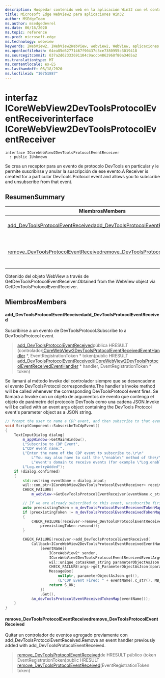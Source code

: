 ```yaml
---
description: Hospedar contenido web en la aplicación Win32 con el control Microsoft Edge WebView2
title: Microsoft Edge WebView2 para aplicaciones Win32
author: MSEdgeTeam
ms.author: msedgedevrel
ms.date: 06/16/2020
ms.topic: reference
ms.prod: microsoft-edge
ms.technology: webview
keywords: IWebView2, IWebView2WebView, webview2, WebView, aplicaciones Win32, Win32, Edge, ICoreWebView2, ICoreWebView2Controller, control de explorador, HTML Edge
ms.openlocfilehash: 64ea85d62771467f90437c3ce7380955c3019418
ms.sourcegitcommit: 037a2d62333691104c9accb4862968f80a3465a2
ms.translationtype: MT
ms.contentlocale: es-ES
ms.lasthandoff: 06/18/2020
ms.locfileid: "10751887"
---
```

# <span data-ttu-id="cf724-104">interfaz ICoreWebView2DevToolsProtocolEventReceiver</span><span class="sxs-lookup"><span data-stu-id="cf724-104">interface ICoreWebView2DevToolsProtocolEventReceiver</span></span> 

```
interface ICoreWebView2DevToolsProtocolEventReceiver
  : public IUnknown
```

<span data-ttu-id="cf724-105">Se crea un receptor para un evento de protocolo DevTools en particular y le permite suscribirse y anular la suscripción de ese evento.</span><span class="sxs-lookup"><span data-stu-id="cf724-105">A Receiver is created for a particular DevTools Protocol event and allows you to subscribe and unsubscribe from that event.</span></span>

## <span data-ttu-id="cf724-106">Resumen</span><span class="sxs-lookup"><span data-stu-id="cf724-106">Summary</span></span>

 <span data-ttu-id="cf724-107">Miembros</span><span class="sxs-lookup"><span data-stu-id="cf724-107">Members</span></span>                        | <span data-ttu-id="cf724-108">Descripciones</span><span class="sxs-lookup"><span data-stu-id="cf724-108">Descriptions</span></span>
--------------------------------|---------------------------------------------
[<span data-ttu-id="cf724-109">add_DevToolsProtocolEventReceived</span><span class="sxs-lookup"><span data-stu-id="cf724-109">add_DevToolsProtocolEventReceived</span></span>](#add_devtoolsprotocoleventreceived) | <span data-ttu-id="cf724-110">Suscribirse a un evento de DevToolsProtocol.</span><span class="sxs-lookup"><span data-stu-id="cf724-110">Subscribe to a DevToolsProtocol event.</span></span>
[<span data-ttu-id="cf724-111">remove_DevToolsProtocolEventReceived</span><span class="sxs-lookup"><span data-stu-id="cf724-111">remove_DevToolsProtocolEventReceived</span></span>](#remove_devtoolsprotocoleventreceived) | <span data-ttu-id="cf724-112">Quitar un controlador de eventos agregado previamente con add_DevToolsProtocolEventReceived.</span><span class="sxs-lookup"><span data-stu-id="cf724-112">Remove an event handler previously added with add_DevToolsProtocolEventReceived.</span></span>

<span data-ttu-id="cf724-113">Obtenido del objeto WebView a través de GetDevToolsProtocolEventReceiver.</span><span class="sxs-lookup"><span data-stu-id="cf724-113">Obtained from the WebView object via GetDevToolsProtocolEventReceiver.</span></span>

## <span data-ttu-id="cf724-114">Miembros</span><span class="sxs-lookup"><span data-stu-id="cf724-114">Members</span></span>

#### <span data-ttu-id="cf724-115">add_DevToolsProtocolEventReceived</span><span class="sxs-lookup"><span data-stu-id="cf724-115">add_DevToolsProtocolEventReceived</span></span> 

<span data-ttu-id="cf724-116">Suscribirse a un evento de DevToolsProtocol.</span><span class="sxs-lookup"><span data-stu-id="cf724-116">Subscribe to a DevToolsProtocol event.</span></span>

> <span data-ttu-id="cf724-117">[add_DevToolsProtocolEventReceived](#add_devtoolsprotocoleventreceived)pública HRESULT (controlador[ICoreWebView2DevToolsProtocolEventReceivedEventHandler](icorewebview2devtoolsprotocoleventreceivedeventhandler.md) \*, EventRegistrationToken \* token)</span><span class="sxs-lookup"><span data-stu-id="cf724-117">public HRESULT [add_DevToolsProtocolEventReceived](#add_devtoolsprotocoleventreceived)([ICoreWebView2DevToolsProtocolEventReceivedEventHandler](icorewebview2devtoolsprotocoleventreceivedeventhandler.md) \* handler, EventRegistrationToken \* token)</span></span>

<span data-ttu-id="cf724-118">Se llamará al método Invoke del controlador siempre que se desencadene el evento DevToolsProtocol correspondiente.</span><span class="sxs-lookup"><span data-stu-id="cf724-118">The handler's Invoke method will be called whenever the corresponding DevToolsProtocol event fires.</span></span> <span data-ttu-id="cf724-119">Se llamará a Invoke con un objeto de argumentos de evento que contenga el objeto de parámetro del protocolo DevTools como una cadena JSON.</span><span class="sxs-lookup"><span data-stu-id="cf724-119">Invoke will be called with an event args object containing the DevTools Protocol event's parameter object as a JSON string.</span></span>

```cpp
// Prompt the user to name a CDP event, and then subscribe to that event.
void ScriptComponent::SubscribeToCdpEvent()
{
    TextInputDialog dialog(
        m_appWindow->GetMainWindow(),
        L"Subscribe to CDP Event",
        L"CDP event name:",
        L"Enter the name of the CDP event to subscribe to.\r\n"
            L"You may also have to call the \"enable\" method of the\r\n"
            L"event's domain to receive events (for example \"Log.enable\").\r\n",
        L"Log.entryAdded");
    if (dialog.confirmed)
    {
        std::wstring eventName = dialog.input;
        wil::com_ptr<ICoreWebView2DevToolsProtocolEventReceiver> receiver;
        CHECK_FAILURE(
            m_webView->GetDevToolsProtocolEventReceiver(eventName.c_str(), &receiver));

        // If we are already subscribed to this event, unsubscribe first.
        auto preexistingToken = m_devToolsProtocolEventReceivedTokenMap.find(eventName);
        if (preexistingToken != m_devToolsProtocolEventReceivedTokenMap.end())
        {
            CHECK_FAILURE(receiver->remove_DevToolsProtocolEventReceived(
                preexistingToken->second));
        }

        CHECK_FAILURE(receiver->add_DevToolsProtocolEventReceived(
            Callback<ICoreWebView2DevToolsProtocolEventReceivedEventHandler>(
                [eventName](
                    ICoreWebView2* sender,
                    ICoreWebView2DevToolsProtocolEventReceivedEventArgs* args) -> HRESULT {
                    wil::unique_cotaskmem_string parameterObjectAsJson;
                    CHECK_FAILURE(args->get_ParameterObjectAsJson(&parameterObjectAsJson));
                    MessageBox(
                        nullptr, parameterObjectAsJson.get(),
                        (L"CDP Event Fired: " + eventName).c_str(), MB_OK);
                    return S_OK;
                })
                .Get(),
            &m_devToolsProtocolEventReceivedTokenMap[eventName]));
    }
}
```

#### <span data-ttu-id="cf724-120">remove_DevToolsProtocolEventReceived</span><span class="sxs-lookup"><span data-stu-id="cf724-120">remove_DevToolsProtocolEventReceived</span></span> 

<span data-ttu-id="cf724-121">Quitar un controlador de eventos agregado previamente con add_DevToolsProtocolEventReceived.</span><span class="sxs-lookup"><span data-stu-id="cf724-121">Remove an event handler previously added with add_DevToolsProtocolEventReceived.</span></span>

> <span data-ttu-id="cf724-122">[remove_DevToolsProtocolEventReceived](#remove_devtoolsprotocoleventreceived)de HRESULT público (token EventRegistrationToken)</span><span class="sxs-lookup"><span data-stu-id="cf724-122">public HRESULT [remove_DevToolsProtocolEventReceived](#remove_devtoolsprotocoleventreceived)(EventRegistrationToken token)</span></span>

